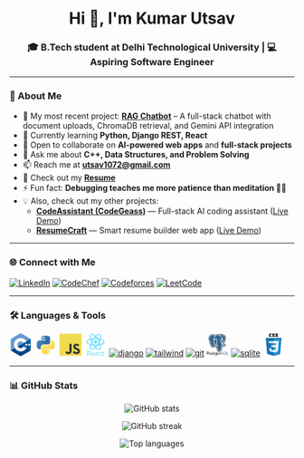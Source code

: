 <h1 align="center">Hi 👋, I'm Kumar Utsav</h1>
<h3 align="center">🎓 B.Tech student at Delhi Technological University | 💻 Aspiring Software Engineer</h3>

---

### 🚀 About Me  
- 🔭 My most recent project: [**RAG Chatbot**](https://github.com/utsav1072/RAG) – A full-stack chatbot with document uploads, ChromaDB retrieval, and Gemini API integration  
- 🌱 Currently learning **Python, Django REST, React**  
- 👯 Open to collaborate on **AI-powered web apps** and **full-stack projects**  
- 💬 Ask me about **C++, Data Structures, and Problem Solving**  
- 📫 Reach me at **utsav1072@gmail.com**  
- 📄 Check out my [**Resume**](https://drive.google.com/file/d/16zNwEC-X44LmYVZOEqqecWcmR4D9gy9C/view?usp=drive_link)  
- ⚡ Fun fact: **Debugging teaches me more patience than meditation 🧘‍♂️**  
- 💡 Also, check out my other projects:  
  - [**CodeAssistant (CodeGeass)**](https://github.com/utsav1072/Codegeass) — Full-stack AI coding assistant ([Live Demo](https://geass-code.vercel.app/))  
  - [**ResumeCraft**](https://github.com/utsav1072/Resumecraft) — Smart resume builder web app ([Live Demo](https://utsav10721.vercel.app/login))  

---

### 🌐 Connect with Me  
<p align="left">
<a href="https://linkedin.com/in/kumar-utsav-348025261/" target="blank"><img align="center" src="https://raw.githubusercontent.com/rahuldkjain/github-profile-readme-generator/master/src/images/icons/Social/linked-in-alt.svg" alt="LinkedIn" height="30" width="40" /></a>
<a href="https://www.codechef.com/users/utsav1072" target="blank"><img align="center" src="https://cdn.jsdelivr.net/npm/simple-icons@3.1.0/icons/codechef.svg" alt="CodeChef" height="30" width="40" /></a>
<a href="https://codeforces.com/profile/utsav1072" target="blank"><img align="center" src="https://raw.githubusercontent.com/rahuldkjain/github-profile-readme-generator/master/src/images/icons/Social/codeforces.svg" alt="Codeforces" height="30" width="40" /></a>
<a href="https://www.leetcode.com/utsav_1072" target="blank"><img align="center" src="https://raw.githubusercontent.com/rahuldkjain/github-profile-readme-generator/master/src/images/icons/Social/leet-code.svg" alt="LeetCode" height="30" width="40" /></a>
</p>

---

### 🛠️ Languages & Tools  
<p align="left"> 
  <a href="https://www.w3schools.com/cpp/" target="_blank"><img src="https://raw.githubusercontent.com/devicons/devicon/master/icons/cplusplus/cplusplus-original.svg" alt="cplusplus" width="40" height="40"/></a>
  <a href="https://www.python.org" target="_blank"><img src="https://raw.githubusercontent.com/devicons/devicon/master/icons/python/python-original.svg" alt="python" width="40" height="40"/></a>
  <a href="https://developer.mozilla.org/en-US/docs/Web/JavaScript" target="_blank"><img src="https://raw.githubusercontent.com/devicons/devicon/master/icons/javascript/javascript-original.svg" alt="javascript" width="40" height="40"/></a>
  <a href="https://reactjs.org/" target="_blank"><img src="https://raw.githubusercontent.com/devicons/devicon/master/icons/react/react-original-wordmark.svg" alt="react" width="40" height="40"/></a>
  <a href="https://www.djangoproject.com/" target="_blank"><img src="https://cdn.worldvectorlogo.com/logos/django.svg" alt="django" width="40" height="40"/></a>
  <a href="https://tailwindcss.com/" target="_blank"><img src="https://www.vectorlogo.zone/logos/tailwindcss/tailwindcss-icon.svg" alt="tailwind" width="40" height="40"/></a>
  <a href="https://git-scm.com/" target="_blank"><img src="https://www.vectorlogo.zone/logos/git-scm/git-scm-icon.svg" alt="git" width="40" height="40"/></a>
  <a href="https://www.postgresql.org" target="_blank"><img src="https://raw.githubusercontent.com/devicons/devicon/master/icons/postgresql/postgresql-original-wordmark.svg" alt="postgresql" width="40" height="40"/></a>
  <a href="https://www.sqlite.org/" target="_blank"><img src="https://www.vectorlogo.zone/logos/sqlite/sqlite-icon.svg" alt="sqlite" width="40" height="40"/></a>
  <a href="https://www.w3schools.com/css/" target="_blank"><img src="https://raw.githubusercontent.com/devicons/devicon/master/icons/css3/css3-original-wordmark.svg" alt="css3" width="40" height="40"/></a>
</p>

---

### 📊 GitHub Stats  
<p align="center">
  <img src="https://github-readme-stats.vercel.app/api?username=utsav1072&show_icons=true&theme=tokyonight" alt="GitHub stats" />
</p>
<p align="center">
  <img src="https://github-readme-streak-stats.herokuapp.com/?user=utsav1072&theme=tokyonight" alt="GitHub streak" />
</p>
<p align="center">
  <img src="https://github-readme-stats.vercel.app/api/top-langs?username=utsav1072&show_icons=true&locale=en&layout=compact&theme=tokyonight" alt="Top languages" />
</p>
